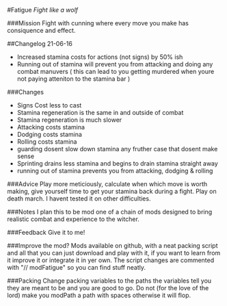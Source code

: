 #Fatigue
_Fight like a wolf_

###Mission
Fight with cunning where every move you make has consiquence and effect.

##Changelog
21-06-16
* Increased stamina costs for actions (not signs) by 50% ish
* Running out of stamina will prevent you from attacking and doing any combat manuvers 
  ( this can lead to you getting murdered when youre not paying atteniton to the stamina bar )

###Changes
* Signs Cost less to cast 
* Stamina regeneration is the same in and outside of combat
* Stamina regeneration is much slower
* Attacking costs stamina
* Dodging costs stamina
* Rolling costs stamina 
* guarding dosent slow down stamina any fruther case that dosent make sense
* Sprinting drains less stamina and begins to drain stamina straight away
* running out of stamina prevents you from attacking, dodging & rolling

###Advice
Play more meticiously, calculate when which move is worth making, give yourself time to get your stamina back during a fight.
Play on death march. I havent tested it on other difficulties.

###Notes
I plan this to be mod one of a chain of mods designed to bring realistic combat and experience to the witcher.

###Feedback
Give it to me!

###Improve the mod?
Mods available on github, with a neat packing script and all that you can just download and play with it, if you want to learn from it improve it or integrate it in yer own. The script changes are commented with "// modFatigue" so you can find stuff neatly.

###Packing
Change packing variables to the paths the variables tell you they are meant to be and you are good to go.
Do not (for the love of the lord) make you modPath a path with spaces otherwise it will flop.